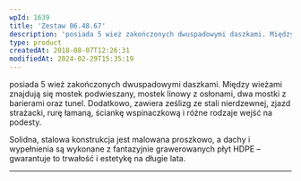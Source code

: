 ```yaml
---
wpId: 1639
title: 'Zestaw 06.48.67'
description: 'posiada 5 wież zakończonych dwuspadowymi daszkami. Między wieżami znajdują się mostek podwieszany, mostek linowy z osłonami, dwa mostki z barierami oraz tunel. Dodatkowo, zawiera ześlizg ze stali nierdzewnej, zjazd strażacki, rurę łamaną, ściankę wspinaczkową i różne rodzaje wejść na podesty. Solidna, stalowa konstrukcja jest malowana proszkowo, a dachy i wypełnienia są wykonane z fantazyjnie grawerowanych ...'
type: product
createdAt: 2018-08-07T12:26:31
modifiedAt: 2024-02-29T15:35:19
---
```



posiada 5 wież zakończonych dwuspadowymi daszkami. Między wieżami znajdują się mostek podwieszany, mostek linowy z osłonami, dwa mostki z barierami oraz tunel. Dodatkowo, zawiera ześlizg ze stali nierdzewnej, zjazd strażacki, rurę łamaną, ściankę wspinaczkową i różne rodzaje wejść na podesty.

Solidna, stalowa konstrukcja jest malowana proszkowo, a dachy i wypełnienia są wykonane z fantazyjnie grawerowanych płyt HDPE – gwarantuje to trwałość i estetykę na długie lata.

* * *